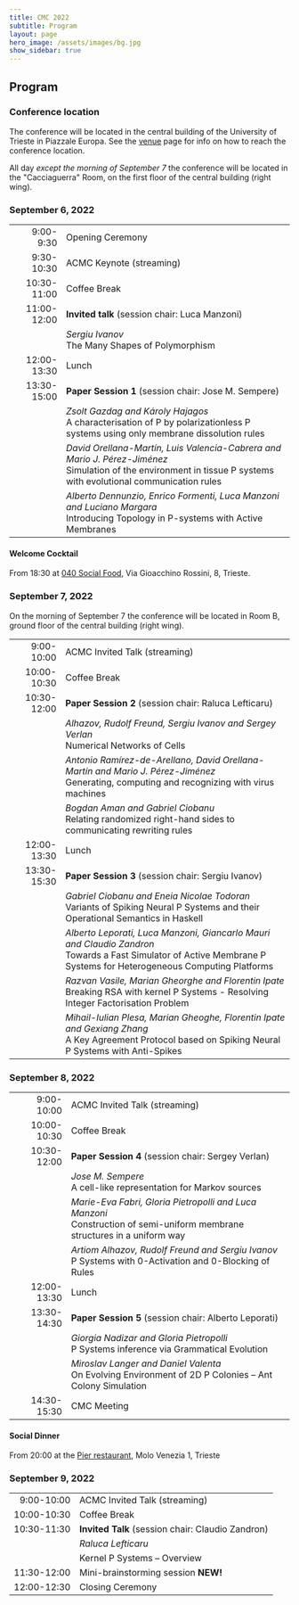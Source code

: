 ```yaml
---
title: CMC 2022
subtitle: Program
layout: page
hero_image: /assets/images/bg.jpg
show_sidebar: true
---
```


## Program

### Conference location

The conference will be located in the central building of the University of Trieste in Piazzale Europa. See the [venue](/venue.html) page for info on how to reach the conference location.

All day _except the morning of September 7_ the conference will be located in the "Cacciaguerra" Room, on the first floor of the central building (right wing).

### September 6, 2022

|             |                                                                                                                                                                       |
|------------:|:----------------------------------------------------------------------------------------------------------------------------------------------------------------------|
|   9:00-9:30 | Opening Ceremony                                                                                                                                                      |
|  9:30-10:30 | ACMC Keynote (streaming)                                                                                                                                              |
| 10:30-11:00 | Coffee Break                                                                                                                                                          |
| 11:00-12:00 | __Invited talk__ (session chair: Luca Manzoni)                                                                                                                        |
|             | _Sergiu Ivanov_ <br> The Many Shapes of Polymorphism                                                                                                                  |
| 12:00-13:30 | Lunch                                                                                                                                                                 |
| 13:30-15:00 | __Paper Session 1__  (session chair: Jose M. Sempere)                                                                                                                 |
|             | _Zsolt Gazdag and Károly Hajagos_ <br> A characterisation of P by polarizationless P systems using only membrane dissolution rules                                    |
|             | _David Orellana-Martín, Luis Valencia-Cabrera and Mario J. Pérez-Jiménez_ <br> Simulation of the environment in tissue P systems with evolutional communication rules |
|             | _Alberto Dennunzio, Enrico Formenti, Luca Manzoni and Luciano Margara_ <br> Introducing Topology in P-systems with Active Membranes                                   |


#### Welcome Cocktail

From 18:30 at [040 Social Food](https://www.040socialfood.it), Via Gioacchino Rossini, 8, Trieste.

### September 7, 2022

On the morning of September 7 the conference will be located in Room B, ground floor of the central building (right wing).

|             |                                                                                                                                                                        |
|------------:|:-----------------------------------------------------------------------------------------------------------------------------------------------------------------------|
|  9:00-10:00 | ACMC Invited Talk (streaming)                                                                                                                                          |
| 10:00-10:30 | Coffee Break                                                                                                                                                           |
| 10:30-12:00 | __Paper Session 2__  (session chair: Raluca Lefticaru)                                                                                                                              |
|             | _Alhazov, Rudolf Freund, Sergiu Ivanov and Sergey Verlan_ <br> Numerical Networks of Cells                                                                             |
|             | _Antonio Ramírez-de-Arellano, David Orellana-Martín and Mario J. Pérez-Jiménez_	<br> Generating, computing and recognizing with virus machines                      |
|             | _Bogdan Aman and Gabriel Ciobanu_ <br> Relating randomized right-hand sides to communicating rewriting rules                                                           |
| 12:00-13:30 | Lunch                                                                                                                                                                  |
| 13:30-15:30 | __Paper Session 3__ (session chair: Sergiu Ivanov)                                                                                                                               |
|             | _Gabriel Ciobanu and Eneia Nicolae Todoran_	<br> Variants of Spiking Neural P Systems and their Operational Semantics in Haskell                                    |
|             | _Alberto Leporati, Luca Manzoni, Giancarlo Mauri and Claudio Zandron_ <br> Towards a Fast Simulator of Active Membrane P Systems for Heterogeneous Computing Platforms |
|             | _Razvan Vasile, Marian Gheorghe and Florentin Ipate_ <br> Breaking RSA with kernel P Systems - Resolving Integer Factorisation Problem                                 |
|             | _Mihail-Iulian Plesa, Marian Gheoghe, Florentin Ipate and Gexiang Zhang_ <br> A Key Agreement Protocol based on Spiking Neural P Systems with Anti-Spikes              |

### September 8, 2022

|             |                                                                                                                                  |
|------------:|:---------------------------------------------------------------------------------------------------------------------------------|
|  9:00-10:00 | ACMC Invited Talk (streaming)                                                                                                    |
| 10:00-10:30 | Coffee Break                                                                                                                     |
| 10:30-12:00 | __Paper Session 4__  (session chair: Sergey Verlan)                                                                                        |
|             | _Jose M. Sempere_ <br> A cell-like representation for Markov sources                                                             |
|             | _Marie-Eva Fabri, Gloria Pietropolli and Luca Manzoni_ <br>	Construction of semi-uniform membrane structures in a uniform way |
|             | _Artiom Alhazov, Rudolf Freund and Sergiu Ivanov_ <br> P Systems with 0-Activation and 0-Blocking of Rules                       |
| 12:00-13:30 | Lunch                                                                                                                            |
| 13:30-14:30 | __Paper Session 5__ (session chair: Alberto Leporati)                                                                                         |
|             | _Giorgia Nadizar and Gloria Pietropolli_ <br> P Systems inference via Grammatical Evolution                                      |
|             | _Miroslav Langer and Daniel Valenta_ <br> On Evolving Environment of 2D P Colonies – Ant Colony Simulation                       |
| 14:30-15:30 | CMC Meeting                                                                                                                      |

#### Social Dinner

From 20:00 at the [Pier restaurant](https://www.pierts.it), Molo Venezia 1, Trieste

### September 9, 2022

|             |                                                   |
|------------:|:--------------------------------------------------|
|  9:00-10:00 | ACMC Invited Talk (streaming)                     |
| 10:00-10:30 | Coffee Break                                      |
| 10:30-11:30 | __Invited Talk__ (session chair: Claudio Zandron) |
|             | _Raluca Lefticaru_                                |
|             | Kernel P Systems – Overview                       |
| 11:30-12:00 | Mini-brainstorming session __NEW!__ |
| 12:00-12:30 | Closing Ceremony                                  |
